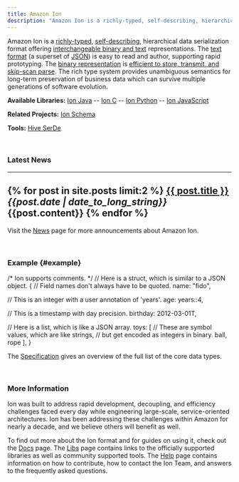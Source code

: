 ```yaml
---
title: Amazon Ion
description: "Amazon Ion is a richly-typed, self-describing, hierarchical data serialization format offering interchangeable binary and text representations. Ion was built to address rapid development, decoupling, and efficiency challenges faced every day while engineering large-scale, service-oriented architectures. Ion has been addressing these challenges within Amazon for nearly a decade, and we believe others will benefit as well."
---
```


Amazon Ion is a [richly-typed][13], [self-describing][15], hierarchical data serialization
format offering [interchangeable binary and text][14] representations. The [text format][10]
(a superset of [JSON][1]) is easy to read and author, supporting rapid
prototyping. The [binary representation][11] is [efficient to store, transmit, and
skip-scan parse][16].  The rich type system provides unambiguous semantics for
long-term preservation of business data which can survive multiple generations
of software evolution.

**Available Libraries:** [Ion Java][3] -- [Ion C][4] -- [Ion Python][5] -- [Ion JavaScript][6]

**Related Projects:** [Ion Schema][17]

**Tools:** [Hive SerDe][18]

<br/>

### Latest News

---
{% for post in site.posts limit:2 %}
  **<a href="{{site.baseurl}}{{post.url}}">{{ post.title }}</a>**<br/>
  *{{post.date | date_to_long_string}}*<br/>
  {{post.content}}
{% endfor %}
---
Visit the [News][7] page for more announcements about Amazon Ion.

<br/>

### Example {#example}
<div class="ion-source">
/* Ion supports comments. */
// Here is a struct, which is similar to a JSON object.
{
  // Field names don't always have to be quoted.
  name: "fido",

  // This is an integer with a user annotation of 'years'.
  age: years::4,

  // This is a timestamp with day precision.
  birthday: 2012-03-01T,

  // Here is a list, which is like a JSON array.
  toys: [
    // These are symbol values, which are like strings,
    // but get encoded as integers in binary.
    ball,
    rope
  ],
}
</div>
<script async src="assets/ion-widget.js"></script>

The [Specification][10] gives an overview of the full list of the core data types.

<br/>

### More Information

Ion was built to address rapid development, decoupling, and efficiency
challenges faced every day while engineering large-scale, service-oriented
architectures. Ion has been addressing these challenges within Amazon for nearly
a decade, and we believe others will benefit as well.

To find out more about the Ion format and for guides on using it, check out the [Docs][8] page. The [Libs][12] page contains links to the officially supported libraries as well as community supported tools. The [Help][9] page contains information on how to contribute, how to contact the Ion Team, and answers to the frequently asked questions.

<!-- References -->
[1]: http://json.org
[2]: guides/why.html
[3]: https://github.com/amzn/ion-java
[4]: https://github.com/amzn/ion-c
[5]: https://github.com/amzn/ion-python
[6]: https://github.com/amzn/ion-js
[7]: news.html
[8]: docs.html
[9]: help.html
[10]: docs/spec.html
[11]: docs/binary.html
[12]: libs.html
[13]: guides/why.html#rich-type-system
[14]: guides/why.html#dual-format-interoperability
[15]: guides/why.html#self-describing
[16]: guides/why.html#read-optimized-binary-format
[17]: https://amzn.github.io/ion-schema
[18]: https://github.com/amzn/ion-hive-serde
